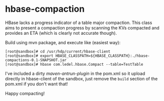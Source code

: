 # hbase-compaction

HBase lacks a progress indicator of a table major compaction.
This class aims to present a compaction progress by scanning the KVs compacted and provides an ETA (which is clearly not accurate though).

Build using mvn package, and execute like (easiest way):

```
[root@sandbox]# cd /usr/hdp/current/hbase-client
[root@sandbox]# export HBASE_CLASSPATH=${HBASE_CLASSPATH}:./hbase-compactions-0.1-SNAPSHOT.jar
[root@sandbox]# hbase com.ledel.hbase.Compact --table=TestTable
``` 

I've included a dirty *maven-antrun-plugin* in the pom.xml so it upload directly in hbase-client of the sandbox, just remove the `build` section of the pom.xml if you don't want that!

Happy compacting!